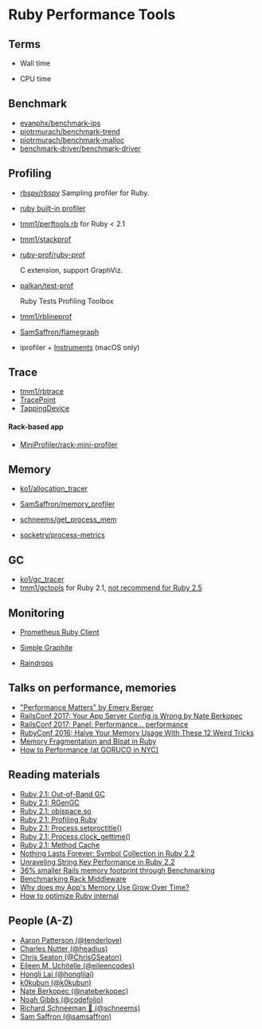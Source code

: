 # Ruby Performance Tools

## Terms

- Wall time

- CPU time

## Benchmark

- [evanphx/benchmark-ips](https://github.com/evanphx/benchmark-ips)
- [piotrmurach/benchmark-trend](https://github.com/piotrmurach/benchmark-trend)
- [piotrmurach/benchmark-malloc](https://github.com/piotrmurach/benchmark-malloc)
- [benchmark-driver/benchmark-driver](https://github.com/benchmark-driver/benchmark-driver)

## Profiling

- [rbspy/rbspy](https://github.com/rbspy/rbspy)
  Sampling profiler for Ruby.

- [ruby built-in profiler](https://github.com/ruby/ruby/blob/trunk/lib/profiler.rb)

- [tmm1/perftools.rb](https://github.com/tmm1/perftools.rb) for Ruby < 2.1

- [tmm1/stackprof](https://github.com/tmm1/stackprof)

- [ruby-prof/ruby-prof](https://github.com/ruby-prof/ruby-prof)

  C extension, support GraphViz.

- [palkan/test-prof](https://github.com/palkan/test-prof)

  Ruby Tests Profiling Toolbox

- [tmm1/rblineprof](https://github.com/tmm1/rblineprof)

- [SamSaffron/flamegraph](https://github.com/SamSaffron/flamegraph)

- iprofiler + [Instruments](https://developer.apple.com/videos/play/wwdc2019/411/) (macOS only)

## Trace

- [tmm1/rbtrace](https://github.com/tmm1/rbtrace)
- [TracePoint](https://ruby-doc.org/core-2.6/TracePoint.html)
- [TappingDevice](https://github.com/st0012/tapping_device)

#### Rack-based app

- [MiniProfiler/rack-mini-profiler](https://github.com/MiniProfiler/rack-mini-profiler)

## Memory

- [ko1/allocation_tracer](https://github.com/ko1/allocation_tracer)

- [SamSaffron/memory_profiler](https://github.com/SamSaffron/memory_profiler)

- [schneems/get_process_mem](https://github.com/schneems/get_process_mem)

- [socketry/process-metrics](https://github.com/socketry/process-metrics)

## GC

- [ko1/gc_tracer](https://github.com/ko1/gc_tracer)
- [tmm1/gctools](https://github.com/tmm1/gctools) for Ruby 2.1, [not recommend for Ruby 2.5](https://github.com/tmm1/gctools/issues/16)

## Monitoring

- [Prometheus Ruby Client](https://github.com/prometheus/client_ruby)

- [Simple Graphite](https://github.com/imeyer/simple-graphite)

- [Raindrops](https://bogomips.org/raindrops/)

## Talks on performance, memories

- ["Performance Matters" by Emery Berger](https://www.youtube.com/watch?v=r-TLSBdHe1A)
- [RailsConf 2017: Your App Server Config is Wrong by Nate Berkopec](https://www.youtube.com/watch?v=itbExaPqNAE)
- [RailsConf 2017: Panel: Performance... performance](https://www.youtube.com/watch?v=SMxlblLe_Io)
- [RubyConf 2016: Halve Your Memory Usage With These 12 Weird Tricks](https://www.youtube.com/watch?v=kZcqyuPeDao)
- [Memory Fragmentation and Bloat in Ruby](https://www.youtube.com/watch?v=eBmM-yWPeMw)
- [How to Performance (at GORUCO in NYC)](https://speakerdeck.com/eileencodes/how-to-performance-at-goruco-in-nyc)

## Reading materials

* [Ruby 2.1: Out-of-Band GC](http://tmm1.net/ruby21-oobgc/)
* [Ruby 2.1: RGenGC](http://tmm1.net/ruby21-rgengc/)
* [Ruby 2.1: objspace.so](http://tmm1.net/ruby21-objspace/)
* [Ruby 2.1: Profiling Ruby](http://tmm1.net/ruby21-profiling/)
* [Ruby 2.1: Process.setproctitle()](http://tmm1.net/ruby21-process-setproctitle/)
* [Ruby 2.1: Process.clock_gettime()](http://tmm1.net/ruby21-process-clock_gettime/)
* [Ruby 2.1: Method Cache](http://tmm1.net/ruby21-method-cache/)
* [Nothing Lasts Forever: Symbol Collection in Ruby 2.2](http://www.schneems.com/2015/01/19/ruby-22-symbol-gc.html)
* [Unraveling String Key Performance in Ruby 2.2](http://www.schneems.com/2014/11/26/unraveling-string-key-performance.html)
* [36% smaller Rails memory footprint through Benchmarking](http://www.schneems.com/2014/11/07/i-ram-what-i-ram.html)
* [Benchmarking Rack Middleware](http://www.schneems.com/2014/10/31/benchmarking-rack-middleware.html)
* [Why does my App's Memory Use Grow Over Time?](https://www.schneems.com/2019/11/07/why-does-my-apps-memory-usage-grow-asymptotically-over-time/)
* [How to optimize Ruby internal](https://speakerdeck.com/watson/how-to-optimize-ruby-internal?slide=5)

## People (A-Z)

* [Aaron Patterson (@tenderlove)](https://twitter.com/tenderlove)
* [Charles Nutter (@headius)](https://twitter.com/headius)
* [Chris Seaton (@ChrisGSeaton)](https://twitter.com/ChrisGSeaton)
* [Eileen M. Uchitelle (@eileencodes)](https://twitter.com/eileencodes)
* [Hongli Lai (@honglilai)](https://twitter.com/honglilai)
* [k0kubun (@k0kubun)](https://twitter.com/k0kubun)
* [Nate Berkopec (@nateberkopec)](https://twitter.com/nateberkopec)
* [Noah Gibbs (@codefolio)](https://twitter.com/codefolio)
* [Richard Schneeman 🤠 (@schneems)](https://twitter.com/schneems)
* [Sam Saffron (@samsaffron)](https://twitter.com/samsaffron)
